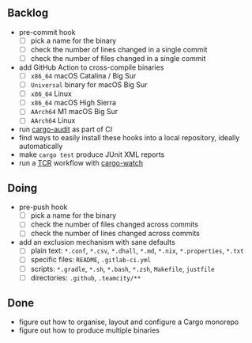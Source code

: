 ## Backlog

- pre-commit hook
    * [ ] pick a name for the binary
    * [ ] check the number of lines changed in a single commit
    * [ ] check the number of files changed in a single commit
- add GitHub Action to cross-compile binaries
    * [ ] `x86_64` macOS Catalina / Big Sur
    * [ ] `Universal` binary for macOS Big Sur
    * [ ] `x86_64` Linux
    * [ ] `x86_64` macOS High Sierra
    * [ ] `AArch64` M1 macOS Big Sur
    * [ ] `AArch64` Linux
- run [cargo-audit](https://github.com/RustSec/cargo-audit) as part of CI
- find ways to easily install these hooks into a local repository, ideally automatically
- make `cargo test` produce JUnit XML reports
- run a [TCR](https://medium.com/@kentbeck_7670/test-commit-revert-870bbd756864) workflow with [cargo-watch](https://github.com/passcod/cargo-watch)

## Doing

- pre-push hook
    * [ ] pick a name for the binary
    * [ ] check the number of files changed across commits
    * [ ] check the number of lines changed across commits
- add an exclusion mechanism with sane defaults
    * [ ] plain text: `*.conf`, `*.csv`, `*.dhall`, `*.md`, `*.nix`, `*.properties`, `*.txt`
    * [ ] specific files: `README`, `.gitlab-ci.yml`
    * [ ] scripts: `*.gradle`, `*.sh`, `*.bash`, `*.zsh`, `Makefile`, `justfile`
    * [ ] directories: `.github`, `.teamcity/**`

## Done

- figure out how to organise, layout and configure a Cargo monorepo
- figure out how to produce multiple binaries
